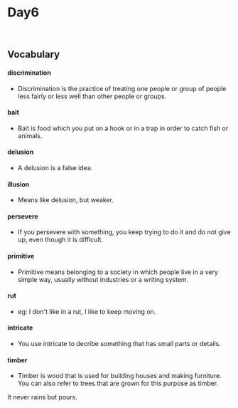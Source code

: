 #	Day6
<br>

##	Vocabulary

####	discrimination

*	Discrimination is the practice of treating one people or group of people less fairly or less well than other people or groups.

####	bait

*	Bait is food which you put on a hook or in a trap in order to catch fish or animals.

####	delusion

*	A delusion is a false idea.

####	illusion

*	Means like delusion, but weaker.

####	persevere

*	If you persevere with something, you keep trying to do it and do not give up, even though it is difficult.

####	primitive

*	Primitive means belonging to a society in which people live in a very simple way, usually without industries or a writing system. 

####	rut

*	eg: I don't like in a rut, I like to keep moving on.

####	intricate

*	You use intricate to decribe something that has small parts or details.

####	timber

*	Timber is wood that is used for building houses and making furniture. You can also refer to trees that are grown for this purpose as timber.

It never rains but pours.